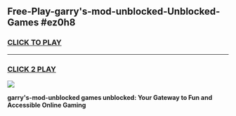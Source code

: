 
## Free-Play-garry's-mod-unblocked-Unblocked-Games #ez0h8
<h3>
<a href="https://news.freeplayer.one?title=garry's-mod-unblocked&ref=8M">CLICK TO PLAY</a></h3>
<hr>

<h3>
<a href="https://news.freeplayer.one?title=garry's-mod-unblocked&ref=8M">CLICK 2 PLAY</a>
  
</h3>

<a href="https://news.freeplayer.one?title=garry's-mod-unblocked&ref=8M"><img src="https://clearcache.store/games.png"></a>


**garry's-mod-unblocked games unblocked: Your Gateway to Fun and Accessible Online Gaming**
